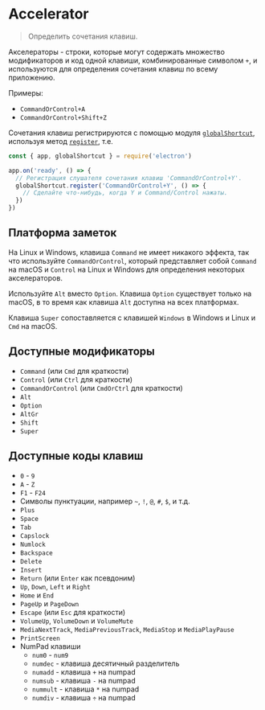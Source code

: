 # Accelerator

> Определить сочетания клавиш.

Акселераторы - строки, которые могут содержать множество модификаторов и код одной клавиши, комбинированные символом `+`, и используются для определения сочетания клавиш по всему приложению.

Примеры:

* `CommandOrControl+A`
* `CommandOrControl+Shift+Z`

Сочетания клавиш регистрируются с помощью модуля [`globalShortcut`](global-shortcut.md), используя метод [`register`](global-shortcut.md#globalshortcutregisteraccelerator-callback), т.е.

```javascript
const { app, globalShortcut } = require('electron')

app.on('ready', () => {
  // Регистрация слушателя сочетания клавиш 'CommandOrControl+Y'.
  globalShortcut.register('CommandOrControl+Y', () => {
    // Сделайте что-нибудь, когда Y и Command/Control нажаты.
  })
})
```

## Платформа заметок

На Linux и Windows, клавиша `Command` не имеет никакого эффекта, так что используйте `CommandOrControl`, который представляет собой `Command` на macOS и `Control` на Linux и Windows для определения некоторых акселераторов.

Используйте `Alt` вместо `Option`. Клавиша `Option` существует только на macOS, в то время как клавиша `Alt` доступна на всех платформах.

Клавиша `Super` сопоставляется с клавишей `Windows` в Windows и Linux и `Cmd` на macOS.

## Доступные модификаторы

* `Command` (или `Cmd` для краткости)
* `Control` (или `Ctrl` для краткости)
* `CommandOrControl` (или `CmdOrCtrl` для краткости)
* `Alt`
* `Option`
* `AltGr`
* `Shift`
* `Super`

## Доступные коды клавиш

* `0` - `9`
* `A` - `Z`
* `F1` - `F24`
* Символы пунктуации, например `~`, `!`, `@`, `#`, `$`, и т.д.
* `Plus`
* `Space`
* `Tab`
* `Capslock`
* `Numlock`
* `Backspace`
* `Delete`
* `Insert`
* `Return` (или `Enter` как псевдоним)
* `Up`, `Down`, `Left` и `Right`
* `Home` и `End`
* `PageUp` и `PageDown`
* `Escape` (или `Esc` для краткости)
* `VolumeUp`, `VolumeDown` и `VolumeMute`
* `MediaNextTrack`, `MediaPreviousTrack`, `MediaStop` и `MediaPlayPause`
* `PrintScreen`
* NumPad клавиши 
  * `num0` - `num9`
  * `numdec` - клавиша десятичный разделитель
  * `numadd` - клавиша `+` на numpad
  * `numsub` - клавиша `-` на numpad
  * `nummult` - клавиша `*` на numpad
  * `numdiv` - клавиша `÷` на numpad